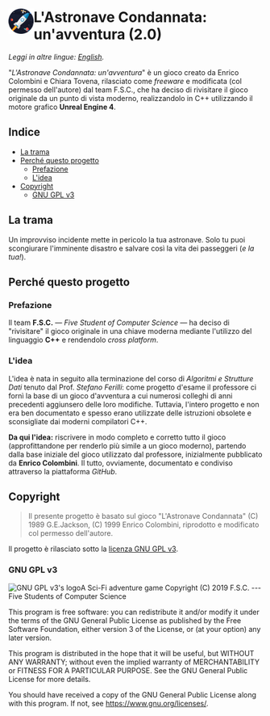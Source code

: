 <h1><img src="docs/assets/images/Logo/Logo.png" alt="Logo app" align="left" width="50px" /> L'Astronave Condannata: un'avventura (2.0)</h1>

*Leggi in altre lingue: [English](/README.md).*

"_L'Astronave Condannata: un'avventura_" è un gioco creato da Enrico Colombini e Chiara Tovena, rilasciato come _freeware_ e modificata (col permesso dell'autore) dal team F.S.C., che ha deciso di rivisitare il gioco originale da un punto di vista moderno, realizzandolo in C++ utilizzando il motore grafico **Unreal Engine 4**.

<h2>Indice</h2>

- [La trama](#la-trama)
- [Perché questo progetto](#perch%C3%A9-questo-progetto)
  - [Prefazione](#prefazione)
  - [L'idea](#lidea)
- [Copyright](#copyright)
  - [GNU GPL v3](#gnu-gpl-v3)

## La trama

Un improvviso incidente mette in pericolo la tua astronave. Solo tu puoi scongiurare l'imminente disastro e salvare così la vita dei passeggeri (_e la tua!_).

## Perché questo progetto

### Prefazione

Il team **F.S.C.** &mdash; _Five Student of Computer Science_ &mdash; ha deciso di "rivisitare" il gioco originale in una chiave moderna mediante l'utilizzo del linguaggio **C++** e rendendolo _cross platform_.

### L'idea

L'idea è nata in seguito alla terminazione del corso di _Algoritmi e Strutture Dati_ tenuto dal Prof. _Stefano Ferilli_: come progetto d'esame il professore ci fornì la base di un gioco d'avventura a cui numerosi colleghi di anni precedenti aggiunsero delle loro modifiche. Tuttavia, l'intero progetto e non era ben documentato e spesso erano utilizzate delle istruzioni obsolete e sconsigliate dai moderni compilatori C++.

**Da qui l'idea:** riscrivere in modo completo e corretto tutto il gioco (approfittandone per renderlo più simile a un gioco moderno), partendo dalla base iniziale del gioco utilizzato dal professore, inizialmente pubblicato da **Enrico Colombini**. Il tutto, ovviamente, documentato e condiviso attraverso la piattaforma *GitHub*.

## Copyright

> Il presente progetto è basato sul gioco "L'Astronave Condannata" (C) 1989 G.E.Jackson, (C) 1999 Enrico Colombini, riprodotto e modificato col permesso dell'autore.

Il progetto è rilasciato sotto la [licenza GNU GPL v3](/LICENSE).

### GNU GPL v3

<img src="https://www.gnu.org/graphics/gplv3-127x51.png" alt="GNU GPL v3's logo" align="left"> A Sci-Fi adventure game
Copyright (C) 2019  F.S.C. --- Five Students of Computer Science

This program is free software: you can redistribute it and/or modify
it under the terms of the GNU General Public License as published by
the Free Software Foundation, either version 3 of the License, or
(at your option) any later version.

This program is distributed in the hope that it will be useful,
but WITHOUT ANY WARRANTY; without even the implied warranty of
MERCHANTABILITY or FITNESS FOR A PARTICULAR PURPOSE.  See the
GNU General Public License for more details.

You should have received a copy of the GNU General Public License
along with this program.  If not, see <https://www.gnu.org/licenses/>.